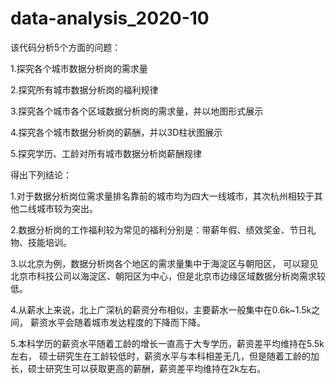 # data-analysis_2020-10
该代码分析5个方面的问题：

1.探究各个城市数据分析岗的需求量

2.探究所有城市数据分析岗的福利规律

3.探究各个城市各个区域数据分析岗的需求量，并以地图形式展示

4.探究各个城市数据分析岗的薪酬，并以3D柱状图展示

5.探究学历、工龄对所有城市数据分析岗薪酬规律

得出下列结论：

1.对于数据分析岗位需求量排名靠前的城市均为四大一线城市，其次杭州相较于其他二线城市较为突出。

2.数据分析岗的工作福利较为常见的福利分别是：带薪年假、绩效奖金、节日礼物、技能培训。

3.以北京为例，数据分析岗各个地区的需求量集中于海淀区与朝阳区，
可以窥见北京市科技公司以海淀区、朝阳区为中心，但是北京市边缘区域数据分析岗需求较低。

4.从薪水上来说，北上广深杭的薪资分布相似，主要薪水一般集中在0.6k~1.5k之间，
薪资水平会随着城市发达程度的下降而下降。

5.本科学历的薪资水平随着工龄的增长一直高于大专学历，薪资差平均维持在5.5k左右，
硕士研究生在工龄较低时，薪资水平与本科相差无几，但是随着工龄的加长，硕士研究生可以获取更高的薪酬，薪资差平均维持在2k左右。
